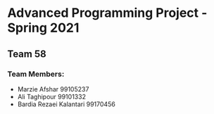 # Advanced Programming Project - Spring 2021
## Team 58

### Team Members:
- Marzie Afshar 99105237
- Ali Taghipour 99101332
- Bardia Rezaei Kalantari 99170456

